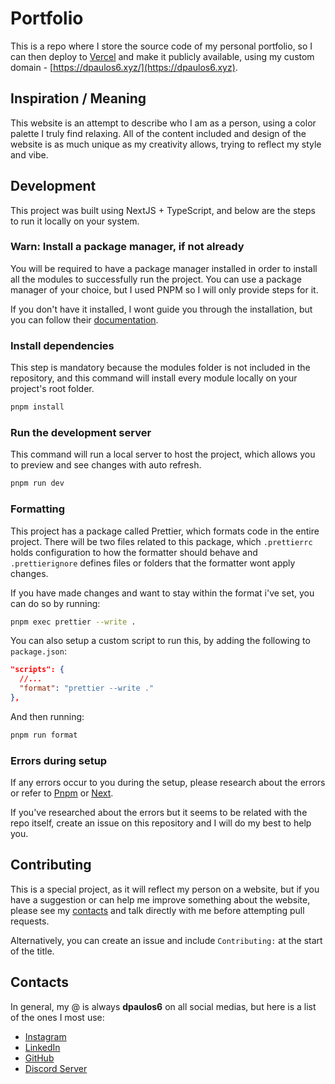 # Portfolio

This is a repo where I store the source code of my personal portfolio, so I can then deploy to [Vercel](https://vercel.com/) and make it publicly available, using my custom domain - [https://dpaulos6.xyz/](https://dpaulos6.xyz).

## Inspiration / Meaning

This website is an attempt to describe who I am as a person, using a color palette I truly find relaxing. All of the content included and design of the website is as much unique as my creativity allows, trying to reflect my style and vibe.

<!-- The works included were made by me, some of them were projects of my own ideas, some of them were internship or real client projects. -->

## Development

This project was built using NextJS + TypeScript, and below are the steps to run it locally on your system.

### Warn: Install a package manager, if not already

You will be required to have a package manager installed in order to install all the modules to successfully run the project. You can use a package manager of your choice, but I used PNPM so I will only provide steps for it.

If you don't have it installed, I wont guide you through the installation, but you can follow their [documentation](https://pnpm.io/installation).

### Install dependencies

This step is mandatory because the modules folder is not included in the repository, and this command will install every module locally on your project's root folder.

```bash
pnpm install
```

### Run the development server

This command will run a local server to host the project, which allows you to preview and see changes with auto refresh.

```bash
pnpm run dev
```

### Formatting

This project has a package called Prettier, which formats code in the entire project. There will be two files related to this package, which `.prettierrc` holds configuration to how the formatter should behave and `.prettierignore` defines files or folders that the formatter wont apply changes.

If you have made changes and want to stay within the format i've set, you can do so by running:

```bash
pnpm exec prettier --write .
```

You can also setup a custom script to run this, by adding the following to `package.json`:

```json
"scripts": {
  //...
  "format": "prettier --write ."
},
```

And then running:

```bash
pnpm run format
```

### Errors during setup

If any errors occur to you during the setup, please research about the errors or refer to [Pnpm](https://pnpm.io/) or [Next](https://nextjs.org/).

If you've researched about the errors but it seems to be related with the repo itself, create an issue on this repository and I will do my best to help you.

## Contributing

This is a special project, as it will reflect my person on a website, but if you have a suggestion or can help me improve something about the website, please see my [contacts](#contacts) and talk directly with me before attempting pull requests.

Alternatively, you can create an issue and include `Contributing:` at the start of the title.

## Contacts

In general, my @ is always **dpaulos6** on all social medias, but here is a list of the ones I most use:

- [Instagram](https://www.instagram.com/dpaulos6/)
- [LinkedIn](https://www.linkedin.com/in/dpaulos6/)
- [GitHub](https://www.github.com/dpaulos6/)
- [Discord Server](https://discord.gg/Y7ujpKmmma)
